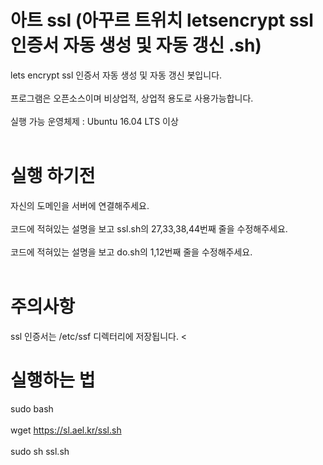 # 아트 ssl (아꾸르 트위치 letsencrypt ssl 인증서 자동 생성 및 자동 갱신 .sh) 
 lets encrypt ssl 인증서 자동 생성 및 자동 갱신 봇입니다.<br><br>
프로그램은 오픈소스이며 비상업적, 상업적 용도로 사용가능합니다. <br><br>
실행 가능 운영체제 : Ubuntu 16.04 LTS 이상 <br><br>
# 실행 하기전
자신의 도메인을 서버에 연결해주세요. <br><br>
코드에 적혀있는 설명을 보고 ssl.sh의 27,33,38,44번째 줄을 수정해주세요.<br><br>
코드에 적혀있는 설명을 보고 do.sh의 1,12번째 줄을 수정해주세요.<br><br>
# 주의사항 
ssl 인증서는 /etc/ssf 디렉터리에 저장됩니다. <
# 실행하는 법 <br>
sudo bash <br><br>
wget https://sl.ael.kr/ssl.sh <br><br>
sudo sh ssl.sh<br><br>
